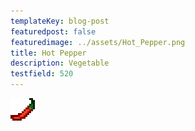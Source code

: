 ```yaml
---
templateKey: blog-post
featuredpost: false
featuredimage: ../assets/Hot_Pepper.png
title: Hot Pepper
description: Vegetable
testfield: 520
---
```

![Hot Pepper](../assets/Hot_Pepper.png)